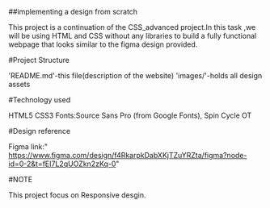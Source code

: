 ##implementing a design from scratch

This project is a continuation of the CSS_advanced project.In this task ,we will be using HTML and CSS without any libraries to build a fully functional webpage that looks similar to the figma design provided.

#Project Structure

'README.md'-this file(description of the website)
'images/'-holds all design assets

#Technology used

HTML5
CSS3
Fonts:Source Sans Pro (from Google Fonts), Spin Cycle OT

#Design reference

Figma link:" https://www.figma.com/design/f4RkarpkDabXKjTZuYRZta/figma?node-id=0-2&t=fEI7L2qUOZkn2zKq-0"

#NOTE

This project focus on Responsive desgin.
